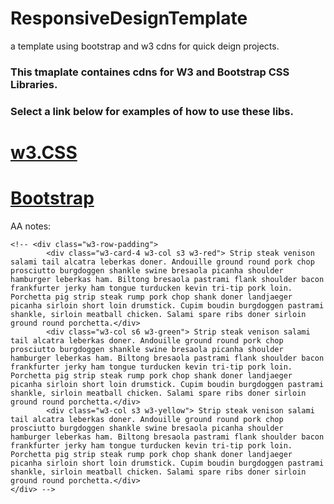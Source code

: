# ResponsiveDesignTemplate
a template using bootstrap and w3 cdns for quick deign projects. 
### This tmaplate containes cdns for W3 and Bootstrap CSS Libraries.
### Select a link below for examples of how to use these libs.
# [w3.CSS](https://www.w3schools.com/w3css/default.asp)
# [Bootstrap](https://www.w3schools.com/bootstrap/)


AA notes:
        <!-- style="width:80px;height:60px;" -->
<!-- <div class="w3-row-padding">
       <p class="w3-col s3 w3-blue"> Strip steak venison salami tail alcatra leberkas doner. Andouille ground round pork chop prosciutto burgdoggen shankle swine bresaola picanha shoulder hamburger leberkas ham. Biltong bresaola pastrami flank shoulder bacon frankfurter jerky ham tongue turducken kevin tri-tip pork loin. Porchetta pig strip steak rump pork chop shank doner landjaeger picanha sirloin short loin drumstick. Cupim boudin burgdoggen pastrami shankle, sirloin meatball chicken. Salami spare ribs doner sirloin ground round porchetta.</p>
       <p class="w3-col s6"> Strip steak venison salami tail alcatra leberkas doner. Andouille ground round pork chop prosciutto burgdoggen shankle swine bresaola picanha shoulder hamburger leberkas ham. Biltong bresaola pastrami flank shoulder bacon frankfurter jerky ham tongue turducken kevin tri-tip pork loin. Porchetta pig strip steak rump pork chop shank doner landjaeger picanha sirloin short loin drumstick. Cupim boudin burgdoggen pastrami shankle, sirloin meatball chicken. Salami spare ribs doner sirloin ground round porchetta.</p>
       <p class="w3-col s3 w3-black"> Strip steak venison salami tail alcatra leberkas doner. Andouille ground round pork chop prosciutto burgdoggen shankle swine bresaola picanha shoulder hamburger leberkas ham. Biltong bresaola pastrami flank shoulder bacon frankfurter jerky ham tongue turducken kevin tri-tip pork loin. Porchetta pig strip steak rump pork chop shank doner landjaeger picanha sirloin short loin drumstick. Cupim boudin burgdoggen pastrami shankle, sirloin meatball chicken. Salami spare ribs doner sirloin ground round porchetta.</p>
   </div> -->


 <!-- <div class="w3-card-4 w3-col s5 w3-orange">
            <p> Strip steak venison salami tail alcatra leberkas doner. Andouille ground round pork chop prosciutto burgdoggen shankle swine bresaola picanha shoulder hamburger leberkas ham. Biltong bresaola pastrami flank shoulder bacon frankfurter jerky ham tongue turducken kevin tri-tip pork loin. Porchetta pig strip steak rump pork chop shank doner landjaeger picanha sirloin short loin drumstick. Cupim boudin burgdoggen pastrami shankle, sirloin meatball chicken. Salami spare ribs doner sirloin ground round porchetta.</p>
       </div> -->

    <!-- <div class="w3-row-padding">
            <div class="w3-card-4 w3-col s3 w3-red"> Strip steak venison salami tail alcatra leberkas doner. Andouille ground round pork chop prosciutto burgdoggen shankle swine bresaola picanha shoulder hamburger leberkas ham. Biltong bresaola pastrami flank shoulder bacon frankfurter jerky ham tongue turducken kevin tri-tip pork loin. Porchetta pig strip steak rump pork chop shank doner landjaeger picanha sirloin short loin drumstick. Cupim boudin burgdoggen pastrami shankle, sirloin meatball chicken. Salami spare ribs doner sirloin ground round porchetta.</div>
            <div class="w3-col s6 w3-green"> Strip steak venison salami tail alcatra leberkas doner. Andouille ground round pork chop prosciutto burgdoggen shankle swine bresaola picanha shoulder hamburger leberkas ham. Biltong bresaola pastrami flank shoulder bacon frankfurter jerky ham tongue turducken kevin tri-tip pork loin. Porchetta pig strip steak rump pork chop shank doner landjaeger picanha sirloin short loin drumstick. Cupim boudin burgdoggen pastrami shankle, sirloin meatball chicken. Salami spare ribs doner sirloin ground round porchetta.</div>
            <div class="w3-col s3 w3-yellow"> Strip steak venison salami tail alcatra leberkas doner. Andouille ground round pork chop prosciutto burgdoggen shankle swine bresaola picanha shoulder hamburger leberkas ham. Biltong bresaola pastrami flank shoulder bacon frankfurter jerky ham tongue turducken kevin tri-tip pork loin. Porchetta pig strip steak rump pork chop shank doner landjaeger picanha sirloin short loin drumstick. Cupim boudin burgdoggen pastrami shankle, sirloin meatball chicken. Salami spare ribs doner sirloin ground round porchetta.</div>
    </div> -->